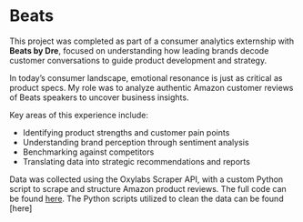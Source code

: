 # Beats
This project was completed as part of a consumer analytics externship with **Beats by Dre**, focused on understanding how leading brands decode customer conversations to guide product development and strategy.

In today’s consumer landscape, emotional resonance is just as critical as product specs. My role was to analyze authentic Amazon customer reviews of Beats speakers to uncover business insights.

Key areas of this experience include:
- Identifying product strengths and customer pain points
- Understanding brand perception through sentiment analysis
- Benchmarking against competitors
- Translating data into strategic recommendations and reports

Data was collected using the Oxylabs Scraper API, with a custom Python script to scrape and structure Amazon product reviews. The full code can be found [here](Amazon_Review_Scraper.ipynb).
The Python scripts utilized to clean the data can be found [here]

